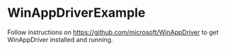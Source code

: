 # WinAppDriverExample

Follow instructions on <https://github.com/microsoft/WinAppDriver> to get WinAppDriver installed and running.
